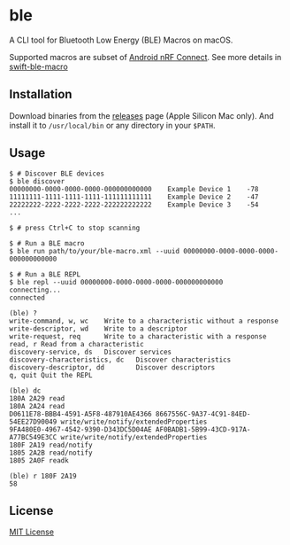 ble
===

A CLI tool for Bluetooth Low Energy (BLE) Macros on macOS.

Supported macros are subset of [Android nRF Connect](https://github.com/NordicSemiconductor/Android-nRF-Connect/blob/54ed2a491567c18c9de91556efb511b9b0bc3ec8/documentation/Macros/README.md).
See more details in [swift-ble-macro](https://github.com/kuniwak/swift-ble-macro?tab=readme-ov-file#supported-macros)


Installation
------------

Download binaries from the [releases](https://github.com/Kuniwak/swift-ble-macro-cli/releases) page (Apple Silicon Mac only).
And install it to `/usr/local/bin` or any directory in your `$PATH`.


Usage
-----

```console
$ # Discover BLE devices
$ ble discover
00000000-0000-0000-0000-000000000000    Example Device 1    -78
11111111-1111-1111-1111-111111111111    Example Device 2    -47
22222222-2222-2222-2222-222222222222    Example Device 3    -54
...

$ # press Ctrl+C to stop scanning

$ # Run a BLE macro
$ ble run path/to/your/ble-macro.xml --uuid 00000000-0000-0000-0000-000000000000

$ # Run a BLE REPL
$ ble repl --uuid 00000000-0000-0000-0000-000000000000
connecting...
connected

(ble) ?
write-command, w, wc    Write to a characteristic without a response
write-descriptor, wd    Write to a descriptor
write-request, req      Write to a characteristic with a response
read, r Read from a characteristic
discovery-service, ds   Discover services
discovery-characteristics, dc   Discover characteristics
discovery-descriptor, dd        Discover descriptors
q, quit Quit the REPL

(ble) dc
180A 2A29 read
180A 2A24 read
D0611E78-BBB4-4591-A5F8-487910AE4366 8667556C-9A37-4C91-84ED-54EE27D90049 write/write/notify/extendedProperties
9FA480E0-4967-4542-9390-D343DC5D04AE AF0BADB1-5B99-43CD-917A-A77BC549E3CC write/write/notify/extendedProperties
180F 2A19 read/notify
1805 2A2B read/notify
1805 2A0F readk

(ble) r 180F 2A19
58
```


License
-------
[MIT License](./LICENSE)
